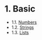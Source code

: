 # 1. Basic

- 1.1. [Numbers](https://github.com/trioXech/python-core/blob/master/1.Basic/1.1.Numbers/README.md)
- 1.2. [Strings](https://github.com/trioXech/python-core/blob/master/1.Basic/1.2.Strings/README.md)
- 1.3. [Lists](https://github.com/trioXech/python-core/blob/master/1.Basic/1.3.Lists/README.md)
